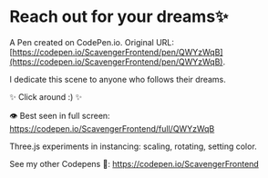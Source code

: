 # Reach out for your dreams✨

A Pen created on CodePen.io. Original URL: [https://codepen.io/ScavengerFrontend/pen/QWYzWqB](https://codepen.io/ScavengerFrontend/pen/QWYzWqB).

I dedicate this scene to anyone who follows their dreams.

✨ Click around :) ✨

👁️ Best seen in full screen: 
https://codepen.io/ScavengerFrontend/full/QWYzWqB

Three.js experiments in instancing: scaling, rotating, setting color.

See my other Codepens 🌠: https://codepen.io/ScavengerFrontend